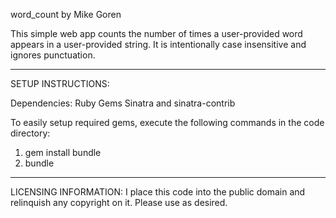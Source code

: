 word_count by Mike Goren

This simple web app counts the number of times a user-provided word appears in a user-provided string.
It is intentionally case insensitive and ignores punctuation.

----------

SETUP INSTRUCTIONS:

Dependencies: Ruby Gems Sinatra and sinatra-contrib

To easily setup required gems, execute the following commands in the code directory:
1. gem install bundle
2. bundle

----------

LICENSING INFORMATION:
I place this code into the public domain and relinquish any copyright on it. Please use as desired.
